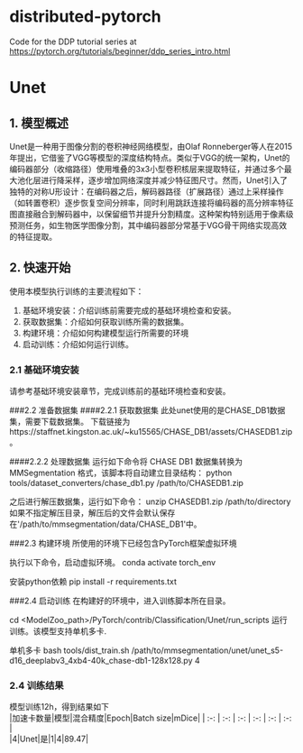 # distributed-pytorch

Code for the DDP tutorial series at https://pytorch.org/tutorials/beginner/ddp_series_intro.html
# Unet
## 1. 模型概述
Unet是一种用于图像分割的卷积神经网络模型，由Olaf Ronneberger等人在2015年提出，它借鉴了VGG等模型的深度结构特点。类似于VGG的统一架构，Unet的编码器部分（收缩路径）使用堆叠的3x3小型卷积核层来提取特征，并通过多个最大池化层进行降采样，逐步增加网络深度并减少特征图尺寸。然而，Unet引入了独特的对称U形设计：在编码器之后，解码器路径（扩展路径）通过上采样操作（如转置卷积）逐步恢复空间分辨率，同时利用跳跃连接将编码器的高分辨率特征图直接融合到解码器中，以保留细节并提升分割精度。这种架构特别适用于像素级预测任务，如生物医学图像分割，其中编码器部分常基于VGG骨干网络实现高效的特征提取。


## 2. 快速开始
使用本模型执行训练的主要流程如下：
1. 基础环境安装：介绍训练前需要完成的基础环境检查和安装。
2. 获取数据集：介绍如何获取训练所需的数据集。
3. 构建环境：介绍如何构建模型运行所需要的环境
4. 启动训练：介绍如何运行训练。


### 2.1  基础环境安装
请参考基础环境安装章节，完成训练前的基础环境检查和安装。


###2.2 准备数据集
####2.2.1 获取数据集
此处unet使用的是CHASE_DB1数据集，需要下载数据集。
下载链接为https://staffnet.kingston.ac.uk/~ku15565/CHASE_DB1/assets/CHASEDB1.zip。

####2.2.2 处理数据集
运行如下命令将 CHASE DB1 数据集转换为 MMSegmentation 格式，该脚本将自动建立目录结构：
python tools/dataset_converters/chase_db1.py /path/to/CHASEDB1.zip

之后进行解压数据集，运行如下命令：
unzip CHASEDB1.zip /path/to/directory
如果不指定解压目录，解压后的文件会默认保存在'/path/to/mmsegmentation/data/CHASE_DB1'中。

###2.3 构建环境
所使用的环境下已经包含PyTorch框架虚拟环境

执行以下命令，启动虚拟环境。
conda activate torch_env

安装python依赖
pip install -r requirements.txt


###2.4 启动训练
在构建好的环境中，进入训练脚本所在目录。

cd <ModelZoo_path>/PyTorch/contrib/Classification/Unet/run_scripts
运行训练。该模型支持单机多卡.

单机多卡
bash tools/dist_train.sh /path/to/mmsegmentation/unet/unet_s5-d16_deeplabv3_4xb4-40k_chase-db1-128x128.py 4

### 2.4 训练结果
模型训练12h，得到结果如下  
|加速卡数量|模型|混合精度|Epoch|Batch size|mDice| 
| :-: | :-: | :-: | :-: | :-: | :-: |  
|4|Unet|是|1|4|89.47|